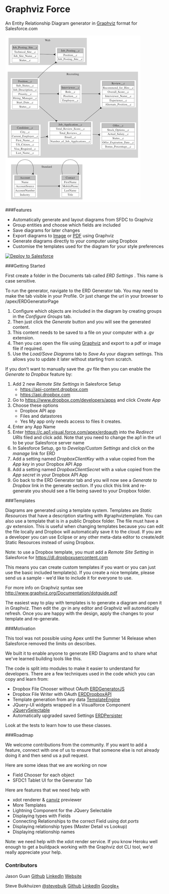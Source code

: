 Graphviz Force
========

An Entity Relationship Diagram generator in [Graphviz](http://graphviz.org) format for Salesforce.com

![Sample](assets/Recruiting+and+Standard.png)

###Features
- Automatically generate and layout diagrams from SFDC to Graphviz
- Group entities and choose which fields are included
- Save diagrams for later changes
- Export diagrams to [Image](assets/Recruiting+and+Standard.png) or [PDF](assets/Recruiting+and+Standard.pdf) using Graphviz
- Generate diagrams directly to your computer using Dropbox
- Customise the templates used for the diagram for your style preferences

<a href="https://githubsfdeploy.herokuapp.com/app/githubdeploy/stevebuik/GraphVizForce" target="deploy">
  <img alt="Deploy to Salesforce"
       src="https://raw.githubusercontent.com/afawcett/githubsfdeploy/master/src/main/webapp/resources/img/deploy.png">
</a>

###Getting Started

First create a folder in the Documents tab called *ERD Settings* . This name is case sensitive.

To run the generator, navigate to the ERD Generator tab. You may need to make the tab visible in your Profile. 
Or just change the url in your browser to /apex/ERDGeneratorPage

1. Configure which objects are included in the diagram by creating groups in the *Configure Groups* tab.
2. Then just click the *Generate* button and you will see the generated content. 
3. This content needs to be saved to a file on your computer with a .gv extension. 
4. Then you can open the file using [Graphviz](http://www.graphviz.org) and export to a pdf or image file if required.
5. Use the *Load/Save Diagrams* tab to *Save As* your diagram settings. This allows you to update it later without starting from scratch.

If you don't want to manually save the .gv file then you can enable the *Generate to Dropbox* feature by:

1. Add 2 new *Remote Site Settings* in Salesforce Setup
    - https://api-content.dropbox.com
    - https://api.dropbox.com
2. Go to https://www.dropbox.com/developers/apps and click *Create App*
3. Choose these options 
    - Dropbox API app
    - Files and datastores
    - Yes My app only needs access to files it creates.
4. Enter any App Name
5. Enter https://c.ap1.visual.force.com/apex/erdoauth into the *Redirect URIs* filed and click add. 
Note that you need to change the ap1 in the url to be your Salesforce server name
6. In Salesforce Setup, go to *Develop/Custom Settings* and click on the *manage* link for ERD
7. Add a setting named *DropboxClientKey* with a value copied from the *App key* in your Dropbox API App 
8. Add a setting named *DropboxClientSecret* with a value copied from the *App secret* in your Dropbox API App 
9. Go back to the ERD Generator tab and you will now see a *Generate to Dropbox* link in the generate section. 
If you click this link and re-generate you should see a file being saved to your Dropbox folder.

###Templates

Diagrams are generated using a template system. Templates are *Static Resources* that have a description starting with #graphviztemplate. 
You can also use a template that is in a public Dropbox folder. The file must have a .gv extension. 
This is useful when changing templates because you can edit the file locally and Dropbox will automatically save it to the cloud.
If you are a developer you can use Eclipse or any other meta-data editor to create/edit Static Resources instead of using Dropbox.

Note: to use a Dropbox template, you must add a *Remote Site Setting* in Salesforce for https://dl.dropboxusercontent.com

This means you can create custom templates if you want or you can just use the basic included template(s).
If you create a nice template, please send us a sample - we'd like to include it for everyone to use. 

For more info on Graphviz syntax see http://www.graphviz.org/Documentation/dotguide.pdf

The easiest way to play with templates is to generate a diagram and open it in Graphviz. 
Then edit the .gv in any editor and Graphviz will automatically refresh. Once you are happy with the design, apply the changes to your template and re-generate.

###Motivation

This tool was not possible using Apex until the Summer 14 Release when Salesforce removed the limits on describes.

We built it to enable anyone to generate ERD Diagrams and to share what we've learned building tools like this. 

The code is split into modules to make it easier to understand for developers. 
There are a few techniques used in the code which you can copy and learn from:

- Dropbox File Chooser without OAuth [ERDGeneratorJS](https://github.com/stevebuik/GraphVizForce/blob/master/src/staticresources/ERDGeneratorJS.resource)
- Dropbox File Writer with OAuth [ERDDropboxAPI](https://github.com/stevebuik/GraphVizForce/blob/master/src/classes/ERDDropboxAPI.cls)
- Template generation from any data [TemplateEngine](https://github.com/stevebuik/GraphVizForce/blob/master/src/classes/TemplateEngine.cls)
- JQuery-UI widgets wrapped in a Visualforce Component [JQuerySelectable](https://github.com/stevebuik/GraphVizForce/blob/master/src/components/JQuerySelectable.component)
- Automatically upgraded saved Settings [ERDPersister](https://github.com/stevebuik/GraphVizForce/blob/master/src/classes/ERDPersister.cls) 

Look at the tests to learn how to use these classes.

###Roadmap

We welcome contributions from the community. If you want to add a feature, connect with one of us to ensure that someone else is not already doing it and then send us a pull request.

Here are some ideas that we are working on now
- Field Chooser for each object
- SFDC1 Tablet UI for the Generator Tab

Here are features that we need help with
- xdot renderer & [canviz](https://code.google.com/p/canviz/) previewer
- More Templates
- Lightning Component for the JQuery Selectable
- Displaying types with Fields
- Connecting Relationships to the correct Field using dot *ports*
- Displaying relationship types (Master Detail vs Lookup)
- Displaying relationship names

Note: we need help with the xdot render service. If you know Heroku well enough to get a buildpack working with the Graphviz dot CLI tool, we'd really appreciate your help.
  
### Contributors

Jason Guan [Github](https://github.com/jasong327) [LinkedIn](https://www.linkedin.com/pub/jason-guan/39/3a9/346) [Website](http://cyberlemons.com/)

Steve Buikhuizen [@stevebuik](https://twitter.com/stevebuik) [Github](https://github.com/stevebuik) [LinkedIn](https://www.linkedin.com/in/stevebuikhuizen) [Google+](https://plus.google.com/+SteveBuikhuizen)